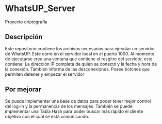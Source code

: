 # WhatsUP_Server
Proyecto criptografía 

## Descripción
Este repositorio contiene los archivos necesarios para ejecutar un servidor de WhatsUP. Este corre en el servidor local en el puerto 1000.
Al momento de ejecutarse crea una ventana que contiene el resgitro del servidor, este contiene: La dirección IP completa de quien se conectó y la fecha y hora de la conexión. 
También informa de las desconexiones. 
Posee botones que permiten detener y empezar el servidor

## Por mejorar
Se puede implementar una base de datos para poder tener mejor control del log-in y la permanencia de los mensajes.
También se puede implementar una Tabla Hash para poder buscar más rápido el cliente objetivo con el cual se está comunicando. 
